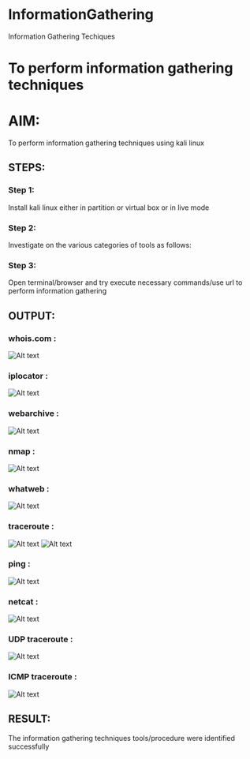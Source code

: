# InformationGathering
Information Gathering Techiques

# To perform information gathering techniques

# AIM:

To perform information gathering techniques using kali linux 

## STEPS:

### Step 1:

Install kali linux either in partition or virtual box or in live mode

### Step 2:

Investigate on the various categories of tools as follows:

### Step 3:
Open terminal/browser and try execute necessary commands/use url to perform information gathering


## OUTPUT:

### whois.com :

![Alt text](whois.jpg)


### iplocator :

![Alt text](ip.png)


### webarchive :

![Alt text](.png)

### nmap :

![Alt text](nmap.png)


### whatweb :

![Alt text](whatweb.png)

### traceroute :

![Alt text](trace.png)
![Alt text](trace2.png)

### ping :

![Alt text](ping.png)

### netcat :

![Alt text](cat.png)

### UDP traceroute :

![Alt text](sudo.png)

### ICMP traceroute :

![Alt text](i.png)

## RESULT:
The information gathering techniques tools/procedure were  identified successfully
